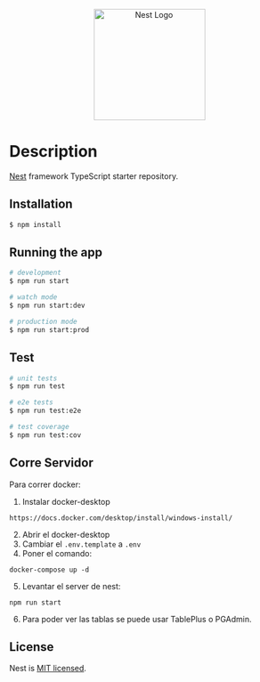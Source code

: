 <p align="center">
  <a href="http://nestjs.com/" target="blank"><img src="https://nestjs.com/img/logo-small.svg" width="200" alt="Nest Logo" /></a>
</p>

# Description

[Nest](https://github.com/nestjs/nest) framework TypeScript starter repository.

## Installation

```bash
$ npm install
```

## Running the app

```bash
# development
$ npm run start

# watch mode
$ npm run start:dev

# production mode
$ npm run start:prod
```

## Test

```bash
# unit tests
$ npm run test

# e2e tests
$ npm run test:e2e

# test coverage
$ npm run test:cov
```

## Corre Servidor

Para correr docker:

1. Instalar docker-desktop

```
https://docs.docker.com/desktop/install/windows-install/
```

2. Abrir el docker-desktop
3. Cambiar el `.env.template` a `.env`
4. Poner el comando:

```
docker-compose up -d
```

5. Levantar el server de nest:

```
npm run start
```

6. Para poder ver las tablas se puede usar TablePlus o PGAdmin.

## License

Nest is [MIT licensed](LICENSE).

